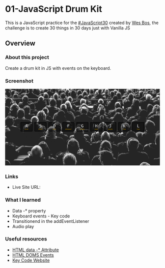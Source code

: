 # 01-JavaScript Drum Kit

This is a JavaScript practice for the [#JavaScript30](https://javascript30.com/) created by [Wes Bos](https://github.com/wesbos), the challenge is to create 30 things in 30 days just with Vanilla JS

## Overview

### About this project

Create a drum kit in JS with events on the keyboard.

### Screenshot

![](./img/screenshot.png)

### Links

- Live Site URL: 

### What I learned

- Data -* property
- Keyboard events - Key code
- Transitionend in the addEventListener
- Audio play

### Useful resources

- [HTML data -* Attribute](https://www.w3schools.com/TAGS/att_data-.asp)
- [HTML DOMS Events](https://www.w3schools.com/jsref/dom_obj_event.asp)
- [Key Code Website](https://www.toptal.com/developers/keycode)